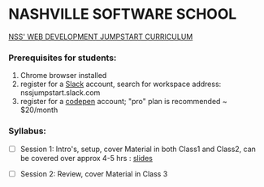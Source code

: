# NASHVILLE SOFTWARE SCHOOL

[NSS' WEB DEVELOPMENT JUMPSTART CURRICULUM](https://bb4cc51ae6ce4c0c92c888444854dd4c.codepen.website/)

### Prerequisites for students:
1. Chrome browser installed
1. register for a [Slack](https://slack.com/) account, search for workspace address:  nssjumpstart.slack.com
1. register for a [codepen](www.codepen.io) account; "pro" plan is recommended ~ $20/month


### Syllabus:
- [ ] Session 1:   Intro's, setup, cover Material in both Class1 and Class2, can be covered over approx 4-5 hrs :
[slides](https://docs.google.com/presentation/d/1o7Dm4JWRSDLV-EpCkuxY1S3vfdwHwEZ_gfviVkfST40/edit#slide=id.g3ebffc7b5f_2_50)

- [ ] Session 2: Review, cover Material in Class 3


